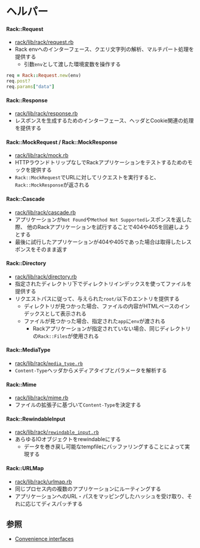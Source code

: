 # ヘルパー
#### Rack::Request
- [rack/lib/rack/request.rb](https://github.com/rack/rack/blob/master/lib/rack/request.rb)
- Rack envへのインターフェース、クエリ文字列の解析、マルチパート処理を提供する
  - 引数`env`として渡した環境変数を操作する

```ruby
req = Rack::Request.new(env)
req.post?
req.params["data"]
```

#### Rack::Response
- [rack/lib/rack/response.rb](https://github.com/rack/rack/blob/master/lib/rack/response.rb)
- レスポンスを生成するためのインターフェース、ヘッダとCookie関連の処理を提供する

#### Rack::MockRequest / Rack::MockResponse
- [rack/lib/rack/mock.rb](https://github.com/rack/rack/blob/master/lib/rack/mock.rb)
- HTTPラウンドトリップなしでRackアプリケーションをテストするためのモックを提供する
- `Rack::MockRequest`でURLに対してリクエストを実行すると、`Rack::MockResponse`が返される

#### Rack::Cascade
- [rack/lib/rack/cascade.rb](https://github.com/rack/rack/blob/master/lib/rack/cascade.rb)
- アプリケーションが`Not Found`や`Method Not Supported`レスポンスを返した際、
  他のRackアプリケーションを試行することで404や405を回避しようとする
- 最後に試行したアプリケーションが404や405であった場合は取得したレスポンスをそのまま返す

#### Rack::Directory
- [rack/lib/rack/directory.rb](https://github.com/rack/rack/blob/master/lib/rack/directory.rb)
- 指定されたディレクトリ下でディレクトリインデックスを使ってファイルを提供する
- リクエストパスに従って、与えられた`root/`以下のエントリを提供する
  - ディレクトリが見つかった場合、ファイルの内容がHTMLベースのインデックスとして表示される
  - ファイルが見つかった場合、指定された`app`に`env`が渡される
    - Rackアプリケーションが指定されていない場合、同じディレクトリの`Rack::Files`が使用される

#### Rack::MediaType
- [rack/lib/rack/`media_type.rb`](https://github.com/rack/rack/blob/master/lib/rack/media_type.rb)
- `Content-Type`ヘッダからメディアタイプとパラメータを解析する

#### Rack::Mime
- [rack/lib/rack/mime.rb](https://github.com/rack/rack/blob/master/lib/rack/mime.rb)
- ファイルの拡張子に基づいて`Content-Type`を決定する

#### Rack::RewindableInput
- [rack/lib/rack/`rewindable_input.rb`](https://github.com/rack/rack/blob/master/lib/rack/rewindable_input.rb)
- あらゆるIOオブジェクトをrewindableにする
  - データを巻き戻し可能なtempfileにバッファリングすることによって実現する

#### Rack::URLMap
- [rack/lib/rack/urlmap.rb](https://github.com/rack/rack/blob/master/lib/rack/urlmap.rb)
- 同じプロセス内の複数のアプリケーションにルーティングする
- アプリケーションへのURL・パスをマッピングしたハッシュを受け取り、それに応じてディスパッチする

## 参照
- [Convenience interfaces](https://github.com/rack/rack#convenience-interfaces)
